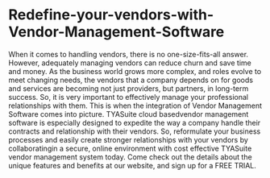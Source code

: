 # Redefine-your-vendors-with-Vendor-Management-Software
When it comes to handling vendors, there is no one-size-fits-all answer. However, adequately managing vendors can reduce churn and save time and money. As the business world grows more complex, and roles evolve to meet changing needs, the vendors that a company depends on for goods and services are becoming not just providers, but partners, in long-term success. So, it is very important to effectively manage your professional relationships with them.  This is when the integration of Vendor Management Software comes into picture. TYASuite cloud basedvendor management software is especially designed to expedite the way a company handle their contracts and relationship with their vendors. So, reformulate your business processes and easily create stronger relationships with your vendors by collaboratingin a secure, online environment with cost effective TYASuite vendor management system today. Come check out the details about the unique features and benefits at our website, and sign up for a FREE TRIAL.
